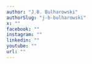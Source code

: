 ```yaml
---
author: "J.B. Bulharowski"
authorSlug: "j-b-bulharowski"
x: ""
facebook: ""
instagram: ""
linkedin: ""
youtube: ""
url: ""
---
```

